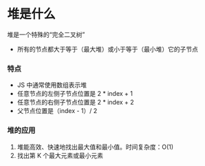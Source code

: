# 堆是什么
堆是一个特殊的“完全二叉树”

- 所有的节点都大于等于（最大堆）或小于等于（最小堆）它的子节点

### 特点
- JS 中通常使用数组表示堆
- 任意节点的左侧子节点位置是 2 * index + 1
- 任意节点的右侧子节点位置是 2 * index + 2
- 父节点位置是（index - 1）/ 2

### 堆的应用
1. 堆能高效、快速地找出最大值和最小值。时间复杂度：O(1)
2. 找出第 K 个最大元素或最小元素

